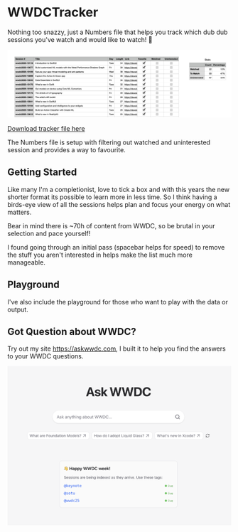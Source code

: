 # WWDCTracker

Nothing too snazzy, just a Numbers file that helps you track which dub dub sessions you've watch and would like to watch! 🚀

![Image of Numbers tracking document](./TrackerPreview.png)

[Download tracker file here](https://github.com/matthewspear/WWDCTracker/releases/download/6.0/WWDC25.numbers)

The Numbers file is setup with filtering out watched and uninterested session and provides a way to favourite.

## Getting Started

Like many I'm a completionist, love to tick a box and with this years the new shorter format its possible to learn more in less time. So I think having a birds-eye view of all the sessions helps plan and focus your energy on what matters.

Bear in mind there is ~70h of content from WWDC, so be brutal in your selection and pace yourself!

I found going through an initial pass (spacebar helps for speed) to remove the stuff you aren't interested in helps make the list much more manageable.

## Playground

I've also include the playground for those who want to play with the data or output.

## Got Question about WWDC?

Try out my site https://askwwdc.com, I built it to help you find the answers to your WWDC questions.

![Ask WWDC](./askwwdc.png)
